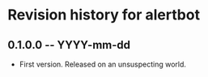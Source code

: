 # Revision history for alertbot

## 0.1.0.0 -- YYYY-mm-dd

* First version. Released on an unsuspecting world.
